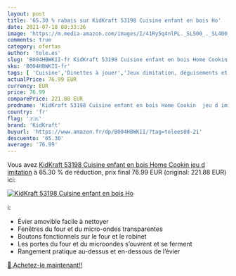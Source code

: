 ```yaml
---
layout: post
title: '65.30 % rabais sur KidKraft 53198 Cuisine enfant en bois Ho'
date: 2021-07-18 08:33:26
image: 'https://m.media-amazon.com/images/I/41Ry5q4nlPL._SL500_._SL400_.jpg'
comments: true
category: ofertas
author: 'tole.es'
slug: 'B004HBWKII-fr KidKraft 53198 Cuisine enfant en bois Home Cookin jeu d...'
sku: 'B004HBWKII-fr'
tags: [ 'Cuisine','Dinettes à jouer','Jeux dimitation, déguisements et accessoires','Jeux et Jouets','Jeux et jouets','kidkraft', ]
actualPrice: 76.99 EUR
currency: EUR
price: 76.99
comparePrice: 221.88 EUR
prodname: 'KidKraft 53198 Cuisine enfant en bois Home Cookin  jeu d imitation'
country: 'fr'
flag: '🇫🇷'
brand: 'KidKraft'
buyurl: 'https://www.amazon.fr/dp/B004HBWKII/?tag=tolees0d-21'
descuento: '65.30'
average: '76.99'
---
```


Vous avez [KidKraft 53198 Cuisine enfant en bois Home Cookin  jeu d imitation](https://www.amazon.fr/dp/B004HBWKII/?tag=tolees0d-21)  à  65.30 % de réduction, prix final  76.99 EUR (original: 221.88 EUR) ici:

[![KidKraft 53198 Cuisine enfant en bois Ho](https://m.media-amazon.com/images/I/41Ry5q4nlPL._SL500_._SL400_.jpg)](https://www.amazon.fr/dp/B004HBWKII/?tag=tolees0d-21)

ℹ️:

- Évier amovible facile à nettoyer
- Fenêtres du four et du micro-ondes transparentes
- Boutons fonctionnels sur le four et le robinet
- Les portes du four et du microondes s’ouvrent et se ferment
- Rangement pratique au-dessus et en-dessous de l’évier

[🛒 Achetez-le maintenant!!](https://www.amazon.fr/dp/B004HBWKII/?tag=tolees0d-21)

